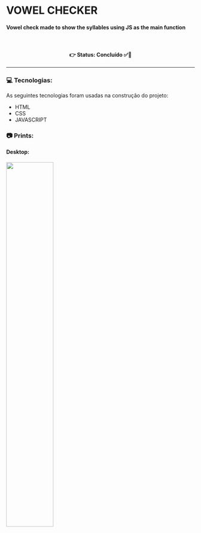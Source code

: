 # VOWEL CHECKER
#### Vowel check made to show the syllables using JS as the main function



<br />

<h4 align='center'>
👉 Status: Concluído ✅👏
</h4>
<hr />

### 💻 Tecnologias:
As seguintes tecnologias foram usadas na construção do projeto:
- HTML
- CSS
- JAVASCRIPT

### 📷 Prints:

#### Desktop:
<img src="https://i.ibb.co/qxvz03N/mobile.gif" width="50%"></img> 

